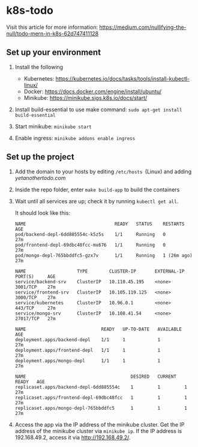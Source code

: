 # k8s-todo
Visit this article for more information: https://medium.com/nullifying-the-null/todo-mern-in-k8s-62d747411128
## Set up your environment

1. Install the following

   - Kubernetes: https://kubernetes.io/docs/tasks/tools/install-kubectl-linux/
   - Docker: https://docs.docker.com/engine/install/ubuntu/
   - Minikube: https://minikube.sigs.k8s.io/docs/start/

2. Install build-essential to use make command: `sudo apt-get install build-essential`
3. Start minikube: `minikube start`
4. Enable ingress: `minikube addons enable ingress`

## Set up the project

1. Add the domain to your hosts by editing `/etc/hosts `(Linux) and adding _yetanothertodo.com_
2. Inside the repo folder, enter `make build-app` to build the containers
3. Wait until all services are up; check it by running `kubectl get all`.

   It should look like this:

   ```
   NAME                                 READY   STATUS    RESTARTS      AGE
   pod/backend-depl-6dd885554c-k5z5s    1/1     Running   0             27m
   pod/frontend-depl-69dbc48fcc-mx676   1/1     Running   0             27m
   pod/mongo-depl-765bbddfc5-gzx7v      1/1     Running   1 (26m ago)   27m

   NAME                   TYPE        CLUSTER-IP       EXTERNAL-IP   PORT(S)     AGE
   service/backend-srv    ClusterIP   10.110.45.195    <none>        3001/TCP    27m
   service/frontend-srv   ClusterIP   10.105.119.125   <none>        3000/TCP    27m
   service/kubernetes     ClusterIP   10.96.0.1        <none>        443/TCP     27m
   service/mongo-srv      ClusterIP   10.108.41.54     <none>        27017/TCP   27m

   NAME                            READY   UP-TO-DATE   AVAILABLE   AGE
   deployment.apps/backend-depl    1/1     1            1           27m
   deployment.apps/frontend-depl   1/1     1            1           27m
   deployment.apps/mongo-depl      1/1     1            1           27m

   NAME                                       DESIRED   CURRENT   READY   AGE
   replicaset.apps/backend-depl-6dd885554c    1         1         1       27m
   replicaset.apps/frontend-depl-69dbc48fcc   1         1         1       27m
   replicaset.apps/mongo-depl-765bbddfc5      1         1         1       27m
   ```

4. Access the app via the IP address of the minikube cluster. Get the IP address of the minikube cluster via `minikube ip`. If the IP address is 192.168.49.2, access it via http://192.168.49.2/.
